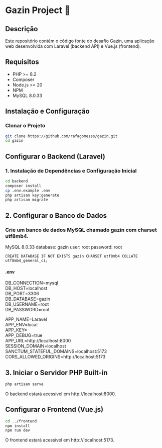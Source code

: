 # Gazin Project 🚀

## Descrição
Este repositório contém o código fonte do desafio Gazin, uma aplicação web desenvolvida com Laravel (backend API) e Vue.js (frontend).

## Requisitos

- PHP >= 8.2
- Composer
- Node.js >= 20
- NPM
- MySQL 8.0.33

## Instalação e Configuração

### Clonar o Projeto

```bash
git clone https://github.com/rafagomesss/gazin.git
cd gazin
```
## Configurar o Backend (Laravel)
### 1. Instalação de Dependências e Configuração Inicial

```bash
cd backend
composer install
cp .env.example .env
php artisan key:generate
php artisan migrate
```

## 2. Configurar o Banco de Dados
### Crie um banco de dados MySQL chamado gazin com charset utf8mb4.

MySQL 8.0.33
database: gazin
user: root
password: root
```
CREATE DATABASE IF NOT EXISTS gazin CHARSET utf8mb4 COLLATE utf8mb4_general_ci;
```

#### .env

DB_CONNECTION=mysql  
DB_HOST=localhost  
DB_PORT=3306  
DB_DATABASE=gazin  
DB_USERNAME=root  
DB_PASSWORD=root  

APP_NAME=Laravel  
APP_ENV=local  
APP_KEY=  
APP_DEBUG=true  
APP_URL=http://localhost:8000  
SESSION_DOMAIN=localhost  
SANCTUM_STATEFUL_DOMAINS=localhost:5173  
CORS_ALLOWED_ORIGINS=http://localhost:5173  


## 3. Iniciar o Servidor PHP Built-in

```bash
php artisan serve
```

O backend estará acessível em http://localhost:8000.

## Configurar o Frontend (Vue.js)

```bash
cd ../frontend
npm install
npm run dev
```
O frontend estará acessível em http://localhost:5173.
